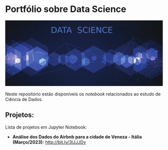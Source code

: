 # Portfólio sobre Data Science

<p align="center">
  <img src="banner.jpg" >
</p>

Neste repositório estão disponíveis os _notebook_ relacionados ao estudo de Ciência de Dados.

## Projetos:

Lista de projetos em Jupyter Notebook:

- **Análise dos Dados do Airbnb para a cidade de Veneza - Itália (Março/2023):** http://bit.ly/3lJJJDv
